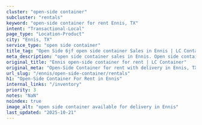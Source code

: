 ```yaml
---
cluster: "open-side container"
subcluster: "rentals"
keyword: "open-side container for rent Ennis, TX"
intent: "Transactional-Local"
page_type: "Location-Product"
city: "Ennis, TX"
service_type: "open side container"
title_tag: "Open Side 6jf open side container Sales in Ennis | LC Container"
meta_description: "open side container sales in Ennis. Open side containers for oversized cargo. Fast delivery, competitive pricing. Serving open side container area. Quote ID: W8X. Call (214) 524-4168 for your free quote today."
original_title: "Ennis open-side container for rent | LC Container"
original_meta: "Open-Side Container for rent with delivery in Ennis, TX. LC Container — local Since 2003. Get pricing today."
url_slug: "/ennis/open-side-container/rentals"
h1: "Open-Side Container For Rent in Ennis"
internal_links: "/inventory"
priority: 3
notes: "NaN"
noindex: true
image_alt: "open side container available for delivery in Ennis"
last_updated: "2025-10-21"
---
```


<!-- TODO: Add unique city/inventory copy, images, and internal links here. -->
